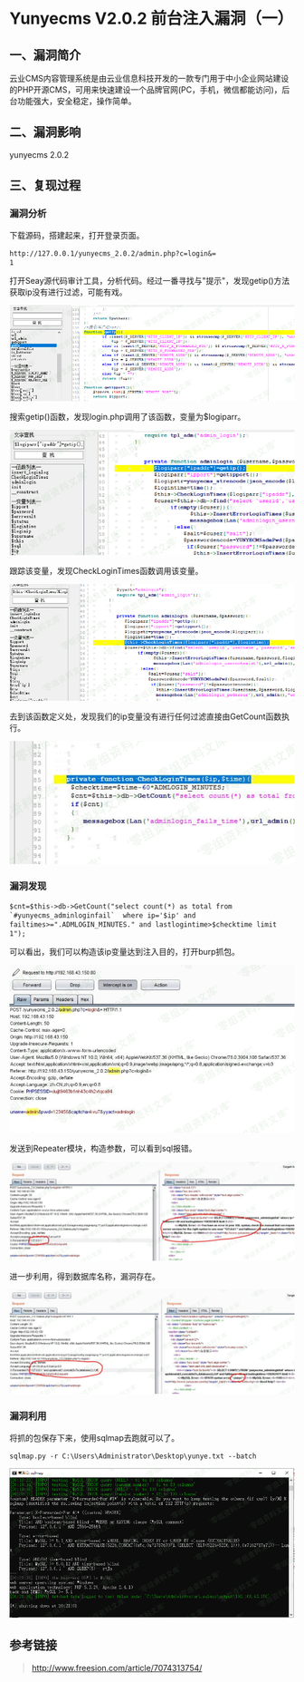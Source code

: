 Yunyecms V2.0.2 前台注入漏洞（一）
==================================

一、漏洞简介
------------

云业CMS内容管理系统是由云业信息科技开发的一款专门用于中小企业网站建设的PHP开源CMS，可用来快速建设一个品牌官网(PC，手机，微信都能访问)，后台功能强大，安全稳定，操作简单。

二、漏洞影响
------------

yunyecms 2.0.2

三、复现过程
------------

### 漏洞分析

下载源码，搭建起来，打开登录页面。

    http://127.0.0.1/yunyecms_2.0.2/admin.php?c=login&=
    1

打开Seay源代码审计工具，分析代码。经过一番寻找与"提示"，发现getip()方法获取ip没有进行过滤，可能有戏。

![](./.resource/YunyecmsV2.0.2前台注入漏洞(一)/media/rId25.png)

搜索getip()函数，发现login.php调用了该函数，变量为\$logiparr。

![](./.resource/YunyecmsV2.0.2前台注入漏洞(一)/media/rId26.png)

跟踪该变量，发现CheckLoginTimes函数调用该变量。

![](./.resource/YunyecmsV2.0.2前台注入漏洞(一)/media/rId27.png)

去到该函数定义处，发现我们的ip变量没有进行任何过滤直接由GetCount函数执行。

![](./.resource/YunyecmsV2.0.2前台注入漏洞(一)/media/rId28.png)

### 漏洞发现

    $cnt=$this->db->GetCount("select count(*) as total from `#yunyecms_adminloginfail`  where ip='$ip' and failtimes>=".ADMLOGIN_MINUTES." and lastlogintime>$checktime limit 1");

可以看出，我们可以构造该ip变量达到注入目的，打开burp抓包。

![](./.resource/YunyecmsV2.0.2前台注入漏洞(一)/media/rId30.png)

发送到Repeater模块，构造参数，可以看到sql报错。

![](./.resource/YunyecmsV2.0.2前台注入漏洞(一)/media/rId31.png)

进一步利用，得到数据库名称，漏洞存在。

![](./.resource/YunyecmsV2.0.2前台注入漏洞(一)/media/rId32.png)

### 漏洞利用

将抓的包保存下来，使用sqlmap去跑就可以了。

    sqlmap.py -r C:\Users\Administrator\Desktop\yunye.txt --batch

![](./.resource/YunyecmsV2.0.2前台注入漏洞(一)/media/rId34.png)

参考链接
--------

> http://www.freesion.com/article/7074313754/
